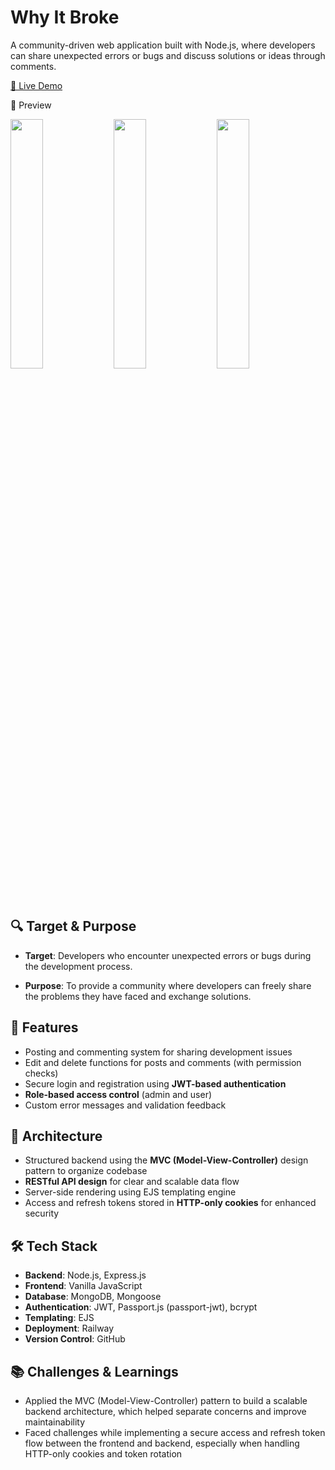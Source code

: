 # Why It Broke

A community-driven web application built with Node.js, where developers can share unexpected errors or bugs and discuss solutions or ideas through comments.

[🔗 Live Demo](https://why-it-broke-production.up.railway.app)

📸 Preview
<p float="left">
  <img src="https://github.com/user-attachments/assets/a64c9ad2-c4b4-482b-af8a-2884750d0def" width="32%" />
  <img src="https://github.com/user-attachments/assets/49edf43f-8939-478e-ad45-0c91594d8cb3" width="32%" />
  <img src="https://github.com/user-attachments/assets/13741981-78ac-4470-aa39-460d79a10413" width="32%" />
</p>


## 🔍 Target & Purpose

- **Target**: Developers who encounter unexpected errors or bugs during the development process.

- **Purpose**: To provide a community where developers can freely share the problems they have faced and exchange solutions.


## 🚀 Features

- Posting and commenting system for sharing development issues
- Edit and delete functions for posts and comments (with permission checks)
- Secure login and registration using **JWT-based authentication**
- **Role-based access control** (admin and user)
- Custom error messages and validation feedback

## 🧠 Architecture

- Structured backend using the **MVC (Model-View-Controller)** design pattern to organize codebase
- **RESTful API design** for clear and scalable data flow
- Server-side rendering using EJS templating engine
- Access and refresh tokens stored in **HTTP-only cookies** for enhanced security

## 🛠 Tech Stack

- **Backend**: Node.js, Express.js
- **Frontend**: Vanilla JavaScript
- **Database**: MongoDB, Mongoose
- **Authentication**: JWT, Passport.js (passport-jwt), bcrypt
- **Templating**: EJS
- **Deployment**: Railway
- **Version Control**: GitHub

## 📚 Challenges & Learnings
- Applied the MVC (Model-View-Controller) pattern to build a scalable backend architecture, which helped separate concerns and improve maintainability
- Faced challenges while implementing a secure access and refresh token flow between the frontend and backend, especially when handling HTTP-only cookies and token rotation
